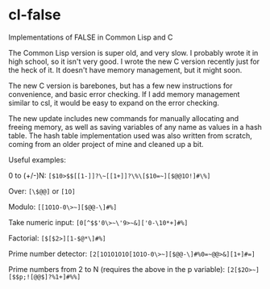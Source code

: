 # cl-false
Implementations of FALSE in Common Lisp and C

The Common Lisp version is super old, and very slow. I probably wrote it in high school, so it isn't very good.
I wrote the new C version recently just for the heck of it. It doesn't have memory management, but it might soon.

The new C version is barebones, but has a few new instructions for convenience, and basic error checking.
If I add memory management similar to csl, it would be easy to expand on the error checking.

The new update includes new commands for manually allocating and freeing memory, as well as saving variables of any name as values in a hash table.
The hash table implementation used was also written from scratch, coming from an older project of mine and cleaned up a bit.

Useful examples:

0 to (+/-)N: `[$10>$$[[1-]]?\~[[1+]]?\%\[$10=~][$@@1O!]#\%]`

Over: `[\$@@]` or `[1O]`

Modulo: `[[1O1O-0\>~][$@@-\]#%]`

Take numeric input: `[0[^$$'0\>~\'9>~&]['0-\10*+]#%]`

Factorial: `[$[$2>][1-$@*\]#%]`

Prime number detector: `[2[1O1O1O1O[1O1O-0\>~][$@@-\]#%0=~@@>&][1+]#=]`

Prime numbers from 2 to N (requires the above in the p variable): `[2[$2O>~][$$p;![@@$]?%1+]#%%]`
